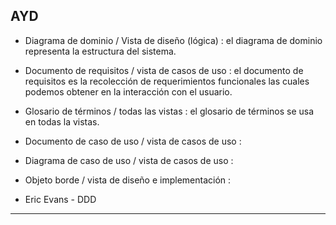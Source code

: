 ## AYD

- Diagrama de dominio / Vista de diseño (lógica) : el diagrama de dominio representa la estructura del sistema.
- Documento de requisitos / vista de casos de uso : el documento de requisitos es la recolección de requerimientos funcionales las cuales podemos obtener en la interacción con el usuario.
- Glosario de términos / todas las vistas : el glosario de términos se usa en todas la vistas.
- Documento de caso de uso / vista de casos de uso : 
- Diagrama de caso de uso / vista de casos de uso :
- Objeto borde / vista de diseño e implementación : 


- Eric Evans - DDD
---

